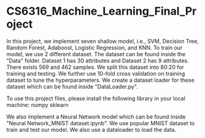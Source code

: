 ﻿# CS6316_Machine_Learning_Final_Project
 
 In this project, we implement seven shallow model, i.e., SVM, Decision Tree, Random Forest, Adaboost, Logistic Regression, and KNN. To train our model, we use 2 different dataset. The dataset can be found inside the "Data" folder. Dataset 1 has 30 attributes and Dataset 2 has 9 attributes. There exists 569 and 462 samples. We split this dataset into 80:20 for training and testing. We further use 10-fold cross validation on training dataset to tune the hyperparameters. We create a dataset loader for these dataset which can be found inside "DataLoader.py".
 
 To use this project files, please install the following library in your local machine:
 numpy
 sklearn
 
 We also implement a Neural Network model which can be found inside "Neural Network_MNIST dataset.ipynb". We use popular MNIST dataset to train and test our model. We also use a dataloader to load the data.
